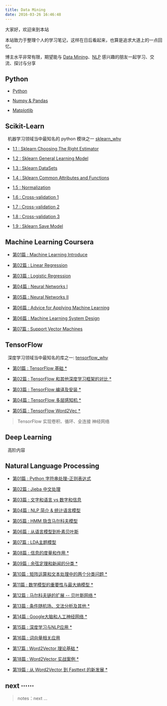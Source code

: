 ```yaml
---
title: Data Mining
date: 2016-03-26 16:46:48
---
```


大家好，欢迎来到本站

本站致力于整理个人的学习笔记，这样在日后看起来，也算是追求大道上的一点回忆。  

博主水平非常有限，期望能与 [Data Mining](https://zh.wikipedia.org/zh-hans/数据挖掘)、[NLP](https://en.wikipedia.org/wiki/Natural_language_processing) 感兴趣的朋友一起学习、交流、探讨与分享

## Python

- [Python](/python_language)

- [Numpy & Pandas](/python_numpy_pandas)

- [Matplotlib](/python_matplotlib)

## Scikit-Learn

&nbsp;&nbsp;机器学习领域当中最知名的 python 模块之一 [sklearn_why][sklearn0] 

- [1.1 : Sklearn Choosing The Right Estimator][sklearn1]

- [1.2 : Sklearn General Learning Model][sklearn2]

- [1.3 : Sklearn DataSets][sklearn3]

- [1.4 : Sklearn Common Attributes and Functions][sklearn4]

- [1.5 : Normalization][sklearn5]

- [1.6 : Cross-validation 1][sklearn6]

- [1.7 : Cross-validation 2][sklearn7]

- [1.8 : Cross-validation 3][sklearn8]

- [1.9 : Sklearn Save Model][sklearn9]

[sklearn0]: /2018/01/03/py-sklearn-0-why/
[sklearn1]: /2018/01/03/py-sklearn-1-choosing-estimator/
[sklearn2]: /2018/01/05/py-sklearn-2-general-learning-model/
[sklearn3]: /2018/01/03/py-sklearn-3-database/
[sklearn4]: /2018/01/05/py-sklearn-4-common-attributes/
[sklearn5]: /2018/01/06/py-sklearn-5-normalization/
[sklearn6]: /2018/01/08/py-sklearn-6-cross-validation-1/
[sklearn7]: /2018/01/09/py-sklearn-6-cross-validation-2/
[sklearn8]: /2018/01/09/py-sklearn-6-cross-validation-3/
[sklearn9]: /2018/01/10/py-sklearn-7-save-model/

## Machine Learning Coursera

- [第01篇 : Machine Learning Introduce][1]

- [第02篇 : Linear Regression][2]

- [第03篇 : Logistic Regression][3]

- [第04篇 : Neural Networks I][4]

- [第05篇 : Neural Networks II][5]

- [第06篇 : Advice for Applying Machine Learning][6-1]

- [第06篇 : Machine Learning System Design][6-2]

- [第07篇 : Support Vector Machines][7]

[1]: /2016/09/20/ml-coursera-ng-w1-01-introduce/
[2]: /2016/10/08/ml-coursera-ng-w2-01-Linear-Regression/
[3]: /2016/10/24/ml-coursera-ng-w3-LR/
[4]: /2017/02/07/ml-coursera-ng-w4-NN-02/
[5]: /2017/02/13/ml-coursera-ng-w4-NN-03/
[6-1]: /2017/05/24/ml-coursera-ng-w6-Advice-for-Applying-Machine-Learning/
[6-2]: /2017/05/29/ml-coursera-ng-w6-Machine-Learning-System-Design/
[7]: /2017/10/13/ml-coursera-ng-w7-svm/

## TensorFlow

&nbsp;&nbsp;深度学习领域当中最知名的库之一: [tensorflow_why][t1]

- [第01篇 : TensorFlow 基础 *][0]  

- [第02篇 : TensorFlow 和其他深度学习框架的对比 *][0]  

- [第03篇 : TensorFlow 编译及安装 *][0] 

- [第04篇 : TensorFlow 多层感知机 *][0] 

- [第05篇 : TensorFlow Word2Vec *][0] 

> TensorFlow 实现卷积、循环、全连接 神经网络

[t1]: /2018/01/22/tensorflow-1-why/

## Deep Learning

&nbsp;&nbsp;高阶内容

## Natural Language Processing

- [第01篇 : Python 字符串处理-正则表达式][n1]  

- [第02篇 : Jieba 中文处理][n2]

- [第03篇 : 文字和语言 vs 数字和信息][m1]  

- [第04篇 : NLP 简介 & 统计语言模型][m2]

- [第05篇 : HMM 隐含马尔科夫模型][m3]

- [第06篇 : 从语言模型到朴素贝叶斯][n3]

- [第07篇 : LDA主题模型][n4]

- [第08篇 : 信息的度量和作用 *][0]

- [第09篇 : 余弦定理和新闻的分类 *][0]

- [第10篇 : 矩阵运算和文本处理中的两个分类问题 *][0]

- [第11篇 : 数学模型的重要性与最大熵模型 *][0]

- [第12篇 : 马尔科夫链的扩展 -- 贝叶斯网络 *][0]

- [第13篇 : 条件随机场、文法分析及其他 *][0]

- [第14篇 : Google大脑和人工神经网络 *][0]

- [第15篇 : 深度学习与NLP应用 *][0]

- [第16篇 : 词向量相关应用][n8]

- [第17篇 : Word2Vector 理论基础 *][0]

- [第18篇 : Word2Vector 实战案例 *][0]

- [第19篇 : 从 Word2Vector 到 Fasttext 的新发展 *][0]

[m1]: /2017/11/08/nlp-pre-word-language-number-info-history/
[m2]: /2017/11/13/nlp-pre-statistics-language-model/
[m3]: /2017/11/14/nlp-pre-hidden-markov-model/

[0]: /nlp

[n1]: /2017/07/30/nlp-01-string-operation-re/
[n2]: /2017/07/29/nlp-01-jieba/
[n3]: /2017/08/10/nlp-bayes-1/
[n4]: /2017/09/22/nlp-LDA/
[n8]: /2017/07/12/nlp-word-vector-basic/

[f1]: http://www.52nlp.cn/

## next ⋯⋯

> notes：next ...
